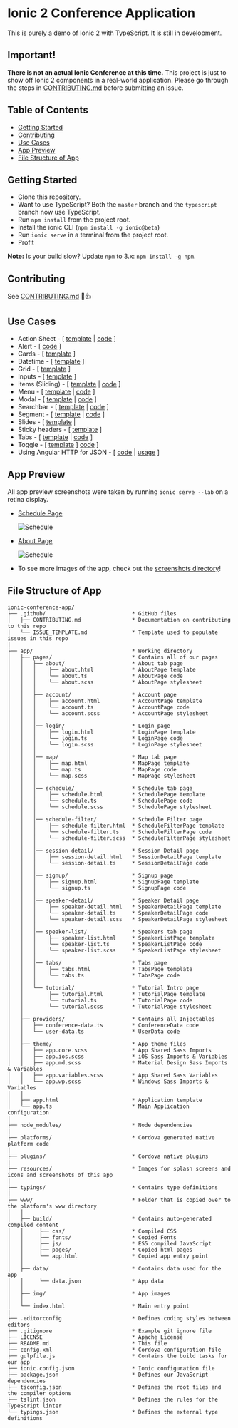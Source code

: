 # Ionic 2 Conference Application

This is purely a demo of Ionic 2 with TypeScript. It is still in development.


## Important!
**There is not an actual Ionic Conference at this time.** This project is just to show off Ionic 2 components in a real-world application. Please go through the steps in [CONTRIBUTING.md](https://github.com/driftyco/ionic-conference-app/blob/master/.github/CONTRIBUTING.md) before submitting an issue.


## Table of Contents
 - [Getting Started](#getting-started)
 - [Contributing](#contributing)
 - [Use Cases](#use-cases)
 - [App Preview](#app-preview)
 - [File Structure of App](#file-structure-of-app)


## Getting Started

* Clone this repository.
* Want to use TypeScript? Both the `master` branch and the `typescript` branch now use TypeScript.
* Run `npm install` from the project root.
* Install the ionic CLI (`npm install -g ionic@beta`)
* Run `ionic serve` in a terminal from the project root.
* Profit

**Note:** Is your build slow? Update `npm` to 3.x: `npm install -g npm`.


## Contributing
See [CONTRIBUTING.md](https://github.com/driftyco/ionic-conference-app/blob/master/.github/CONTRIBUTING.md) :tada::+1:


## Use Cases

* Action Sheet - [ [template](https://github.com/driftyco/ionic-conference-app/blob/master/app/pages/speaker-list/speaker-list.html) | [code](https://github.com/driftyco/ionic-conference-app/blob/master/app/pages/speaker-list/speaker-list.ts) ]
* Alert - [ [code](https://github.com/driftyco/ionic-conference-app/blob/master/app/pages/schedule/schedule.ts) ]
* Cards - [ [template](https://github.com/driftyco/ionic-conference-app/blob/master/app/pages/speaker-list/speaker-list.html) ]
* Datetime - [ [template](https://github.com/driftyco/ionic-conference-app/blob/master/app/pages/about/about.html) ]
* Grid - [ [template](https://github.com/driftyco/ionic-conference-app/blob/master/app/pages/login/login.html) ]
* Inputs - [ [template](https://github.com/driftyco/ionic-conference-app/blob/master/app/pages/login/login.html) ]
* Items (Sliding) - [ [template](https://github.com/driftyco/ionic-conference-app/blob/master/app/pages/schedule/schedule.html) | [code](https://github.com/driftyco/ionic-conference-app/blob/master/app/pages/schedule/schedule.ts) ]
* Menu - [ [template](https://github.com/driftyco/ionic-conference-app/blob/master/app/app.html) |
[code](https://github.com/driftyco/ionic-conference-app/blob/master/app/app.ts) ]
* Modal - [ [template](https://github.com/driftyco/ionic-conference-app/blob/master/app/pages/schedule-filter/schedule-filter.html) | [code](https://github.com/driftyco/ionic-conference-app/blob/master/app/pages/schedule/schedule.ts) ]
* Searchbar - [ [template](https://github.com/driftyco/ionic-conference-app/blob/master/app/pages/schedule/schedule.html) | [code](https://github.com/driftyco/ionic-conference-app/blob/master/app/pages/schedule/schedule.ts) ]
* Segment - [ [template](https://github.com/driftyco/ionic-conference-app/blob/master/app/pages/schedule/schedule.html) | [code](https://github.com/driftyco/ionic-conference-app/blob/master/app/pages/schedule/schedule.ts) ]
* Slides - [ [template](https://github.com/driftyco/ionic-conference-app/blob/master/app/pages/tutorial/tutorial.html) |
* Sticky headers - [ [template](https://github.com/driftyco/ionic-conference-app/blob/master/app/pages/schedule/schedule.html) ]
* Tabs - [ [template](https://github.com/driftyco/ionic-conference-app/blob/master/app/pages/tabs/tabs.html) | [code](https://github.com/driftyco/ionic-conference-app/blob/master/app/pages/tabs/tabs.ts) ]
* Toggle - [ [template](https://github.com/driftyco/ionic-conference-app/blob/master/app/pages/schedule-filter/schedule-filter.html) ]
[code](https://github.com/driftyco/ionic-conference-app/blob/master/app/pages/tutorial/tutorial.ts) ]
* Using Angular HTTP for JSON - [ [code](https://github.com/driftyco/ionic-conference-app/blob/master/app/providers/conference-data.ts) | [usage](https://github.com/driftyco/ionic-conference-app/blob/master/app/pages/schedule/schedule.ts) ]


## App Preview

All app preview screenshots were taken by running `ionic serve --lab` on a retina display.

- [Schedule Page](https://github.com/driftyco/ionic-conference-app/blob/master/app/pages/schedule/schedule.html)

  <img src="resources/screenshots/SchedulePage.png" alt="Schedule">


- [About Page](https://github.com/driftyco/ionic-conference-app/blob/master/app/pages/about/about.html)

  <img src="resources/screenshots/AboutPage.png" alt="Schedule">


- To see more images of the app, check out the [screenshots directory](https://github.com/driftyco/ionic-conference-app/tree/master/resources/screenshots)!


## File Structure of App

```
ionic-conference-app/
├── .github/                           * GitHub files
│   ├── CONTRIBUTING.md                * Documentation on contributing to this repo
│   └── ISSUE_TEMPLATE.md              * Template used to populate issues in this repo
|
├── app/                               * Working directory
│   ├── pages/                         * Contains all of our pages
│   │   ├── about/                     * About tab page
│   │   │    ├── about.html            * AboutPage template
│   │   │    └── about.ts              * AboutPage code
│   │   │    └── about.scss            * AboutPage stylesheet
│   │   │
│   │   ├── account/                   * Account page
│   │   │    ├── account.html          * AccountPage template
│   │   │    └── account.ts            * AccountPage code
│   │   │    └── account.scss          * AccountPage stylesheet
│   │   │
│   │   │── login/                     * Login page
│   │   │    ├── login.html            * LoginPage template
│   │   │    └── login.ts              * LoginPage code
│   │   │    └── login.scss            * LoginPage stylesheet
│   │   │
│   │   │── map/                       * Map tab page
│   │   │    ├── map.html              * MapPage template
│   │   │    └── map.ts                * MapPage code
│   │   │    └── map.scss              * MapPage stylesheet
│   │   │
│   │   │── schedule/                  * Schedule tab page
│   │   │    ├── schedule.html         * SchedulePage template
│   │   │    └── schedule.ts           * SchedulePage code
│   │   │    └── schedule.scss         * SchedulePage stylesheet
│   │   │
│   │   │── schedule-filter/           * Schedule Filter page
│   │   │    ├── schedule-filter.html  * ScheduleFilterPage template
│   │   │    └── schedule-filter.ts    * ScheduleFilterPage code
│   │   │    └── schedule-filter.scss  * ScheduleFilterPage stylesheet
│   │   │
│   │   │── session-detail/            * Session Detail page
│   │   │    ├── session-detail.html   * SessionDetailPage template
│   │   │    └── session-detail.ts     * SessionDetailPage code
│   │   │
│   │   │── signup/                    * Signup page
│   │   │    ├── signup.html           * SignupPage template
│   │   │    └── signup.ts             * SignupPage code
│   │   │
│   │   │── speaker-detail/            * Speaker Detail page
│   │   │    ├── speaker-detail.html   * SpeakerDetailPage template
│   │   │    └── speaker-detail.ts     * SpeakerDetailPage code
│   │   │    └── speaker-detail.scss   * SpeakerDetailPage stylesheet
│   │   │
│   │   │── speaker-list/              * Speakers tab page
│   │   │    ├── speaker-list.html     * SpeakerListPage template
│   │   │    └── speaker-list.ts       * SpeakerListPage code
│   │   │    └── speaker-list.scss     * SpeakerListPage stylesheet
│   │   │
│   │   │── tabs/                      * Tabs page
│   │   │    ├── tabs.html             * TabsPage template
│   │   │    └── tabs.ts               * TabsPage code
│   │   │
│   │   └── tutorial/                  * Tutorial Intro page
│   │        ├── tutorial.html         * TutorialPage template
│   │        └── tutorial.ts           * TutorialPage code
│   │        └── tutorial.scss         * TutorialPage stylesheet
│   │
│   ├── providers/                     * Contains all Injectables
│   │   ├── conference-data.ts         * ConferenceData code
│   │   └── user-data.ts               * UserData code
│   │
│   ├── theme/                         * App theme files
│   │   ├── app.core.scss              * App Shared Sass Imports
│   │   ├── app.ios.scss               * iOS Sass Imports & Variables
│   │   ├── app.md.scss                * Material Design Sass Imports & Variables
│   │   ├── app.variables.scss         * App Shared Sass Variables
│   │   └── app.wp.scss                * Windows Sass Imports & Variables
│   │
│   ├── app.html                       * Application template
│   └── app.ts                         * Main Application configuration
│
├── node_modules/                      * Node dependencies
|
├── platforms/                         * Cordova generated native platform code
|
├── plugins/                           * Cordova native plugins
|
├── resources/                         * Images for splash screens and icons and screenshots of this app
|
├── typings/                           * Contains type definitions
|
├── www/                               * Folder that is copied over to the platform's www directory
│   │   
│   ├── build/                         * Contains auto-generated compiled content
│   │     ├── css/                     * Compiled CSS
│   │     ├── fonts/                   * Copied Fonts
│   │     ├── js/                      * ES5 compiled JavaScript
│   │     ├── pages/                   * Copied html pages
│   │     └── app.html                 * Copied app entry point
│   │
│   ├── data/                          * Contains data used for the app
│   │     └── data.json                * App data
│   │
│   ├── img/                           * App images
│   │
│   └── index.html                     * Main entry point
|
├── .editorconfig                      * Defines coding styles between editors
├── .gitignore                         * Example git ignore file
├── LICENSE                            * Apache License
├── README.md                          * This file
├── config.xml                         * Cordova configuration file
├── gulpfile.js                        * Contains the build tasks for our app
├── ionic.config.json                  * Ionic configuration file
├── package.json                       * Defines our JavaScript dependencies
├── tsconfig.json                      * Defines the root files and the compiler options
├── tslint.json                        * Defines the rules for the TypeScript linter
└── typings.json                       * Defines the external type definitions
```
